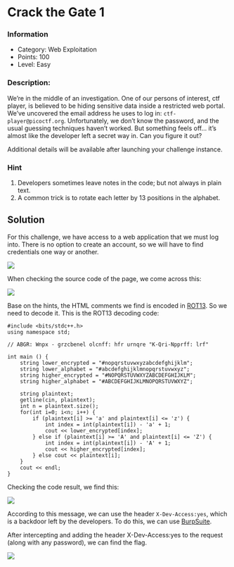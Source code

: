# Crack the Gate 1
### Information
* Category: Web Exploitation
* Points: 100
* Level: Easy

### Description:
We’re in the middle of an investigation. One of our persons of interest, ctf player, is believed to be hiding sensitive data inside a restricted web portal. We’ve uncovered the email address he uses to log in: `ctf-player@picoctf.org`. Unfortunately, we don’t know the password, and the usual guessing techniques haven’t worked. But something feels off... it’s almost like the developer left a secret way in. Can you figure it out?

Additional details will be available after launching your challenge instance.

### Hint
1. Developers sometimes leave notes in the code; but not always in plain text.
2. A common trick is to rotate each letter by 13 positions in the alphabet.

## Solution
For this challenge, we have access to a web application that we must log into. There is no option to create an account, so we will have to find credentials one way or another.

![](https://media.discordapp.net/attachments/961544480366931969/1432290314797711400/image.png?ex=690083cd&is=68ff324d&hm=a635dfdc01cbaf0c9befba32972efd91ce3dc02c147b65c129d40ff3954ca42b&=&format=webp&quality=lossless&width=624&height=434&)

When checking the source code of the page, we come across this:

![](https://media.discordapp.net/attachments/961544480366931969/1432291465928642610/image.png?ex=690084e0&is=68ff3360&hm=2cd9a815382d119b64602c6b3cacff95a3593d5384fd9e73718e14e2dd890c76&=&format=webp&quality=lossless&width=751&height=415)

Base on the hints, the HTML comments we find is encoded in [ROT13](https://en.wikipedia.org/wiki/ROT13). So we need to decode it. This is the ROT13 decoding code:
```
#include <bits/stdc++.h>
using namespace std;

// ABGR: Wnpx - grzcbenel olcnff: hfr urnqre "K-Qri-Npprff: lrf"

int main () {
    string lower_encrypted = "#nopqrstuvwxyzabcdefghijklm";
    string lower_alphabet = "#abcdefghijklmnopqrstuvwxyz";
    string higher_encrypted = "#NOPQRSTUVWXYZABCDEFGHIJKLM";
    string higher_alphabet = "#ABCDEFGHIJKLMNOPQRSTUVWXYZ";
    
    string plaintext;
    getline(cin, plaintext);
    int n = plaintext.size();
    for(int i=0; i<n; i++) {
    	if (plaintext[i] >= 'a' and plaintext[i] <= 'z') {
    	    int index = int(plaintext[i]) - 'a' + 1;
    	    cout << lower_encrypted[index];
    	} else if (plaintext[i] >= 'A' and plaintext[i] <= 'Z') {
    	    int index = int(plaintext[i]) - 'A' + 1;
    	    cout << higher_encrypted[index];
    	} else cout << plaintext[i];
    }
    cout << endl;
}
```
Checking the code result, we find this: 

![](https://media.discordapp.net/attachments/961544480366931969/1432295988344787004/image.png?ex=69008916&is=68ff3796&hm=a3961be6bd8c913887de90e6bdf2cf04613a8a06046e98cdfabfe263458a7f8f&=&format=webp&quality=lossless&width=650&height=126)

According to this message, we can use the header `X-Dev-Access:yes`, which is a backdoor left by the developers. To do this, we can use [BurpSuite](https://portswigger.net/burp).

After intercepting and adding the header X-Dev-Access:yes to the request (along with any password), we can find the flag.

![](https://media.discordapp.net/attachments/961544480366931969/1432297979443675156/image.png?ex=69008af1&is=68ff3971&hm=1d861470ec8f58cef2956c90b8e4452335e19577833b59e032bc50a12eba46e8&=&format=webp&quality=lossless&width=1291&height=451)
